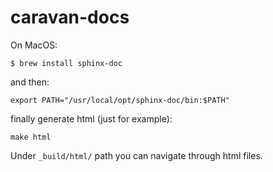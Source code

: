 # caravan-docs

On MacOS:

```console
$ brew install sphinx-doc
```

and then:

```console
export PATH="/usr/local/opt/sphinx-doc/bin:$PATH"
```

finally generate html (just for example):

```console
make html
```

Under `_build/html/` path you can navigate through html files.

